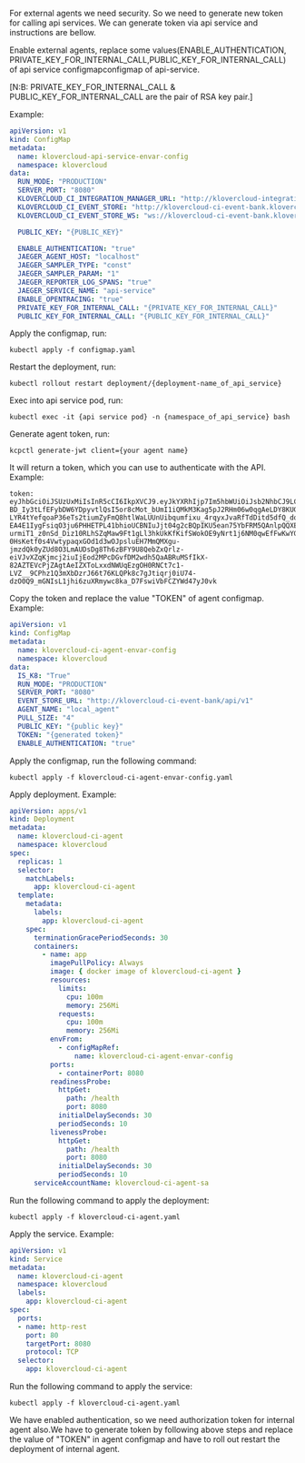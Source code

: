 For external agents we need security. So we need to generate new token for calling api services. We can generate token via api service and instructions are bellow.

Enable external agents, replace some values(ENABLE_AUTHENTICATION, PRIVATE_KEY_FOR_INTERNAL_CALL,PUBLIC_KEY_FOR_INTERNAL_CALL) of api service configmapconfigmap of api-service.

[N:B: PRIVATE_KEY_FOR_INTERNAL_CALL & PUBLIC_KEY_FOR_INTERNAL_CALL are the pair of RSA key pair.]

Example:
```yml
apiVersion: v1
kind: ConfigMap
metadata:
  name: klovercloud-api-service-envar-config
  namespace: klovercloud
data:
  RUN_MODE: "PRODUCTION"
  SERVER_PORT: "8080"
  KLOVERCLOUD_CI_INTEGRATION_MANAGER_URL: "http://klovercloud-integration-manager.klovercloud.svc.cluster.local/api/v1"
  KLOVERCLOUD_CI_EVENT_STORE: "http://klovercloud-ci-event-bank.klovercloud.svc.cluster.local/api/v1"
  KLOVERCLOUD_CI_EVENT_STORE_WS: "ws://klovercloud-ci-event-bank.klovercloud.svc.cluster.local/api/v1"

  PUBLIC_KEY: "{PUBLIC_KEY}"

  ENABLE_AUTHENTICATION: "true"
  JAEGER_AGENT_HOST: "localhost"
  JAEGER_SAMPLER_TYPE: "const"
  JAEGER_SAMPLER_PARAM: "1"
  JAEGER_REPORTER_LOG_SPANS: "true"
  JAEGER_SERVICE_NAME: "api-service"
  ENABLE_OPENTRACING: "true"
  PRIVATE_KEY_FOR_INTERNAL_CALL: "{PRIVATE_KEY_FOR_INTERNAL_CALL}"
  PUBLIC_KEY_FOR_INTERNAL_CALL: "{PUBLIC_KEY_FOR_INTERNAL_CALL}"
```
Apply the configmap, run:
```
kubectl apply -f configmap.yaml
```
Restart the deployment, run:
```
kubectl rollout restart deployment/{deployment-name_of_api_service}
```
Exec into api service pod, run:
```
kubectl exec -it {api service pod} -n {namespace_of_api_service} bash
```
Generate agent token, run:
```
kcpctl generate-jwt client={your agent name}
```
It will return a token, which you can use to authenticate with the API.
Example:
```
token:  eyJhbGciOiJSUzUxMiIsInR5cCI6IkpXVCJ9.eyJkYXRhIjp7Im5hbWUiOiJsb2NhbCJ9LCJleHAiOjUyNTI1MjU4NDAsImlhdCI6MTY1MjUyNTg0MH0.iK2TuESPqeL8SAcnNN-BD_Iy3tLfEFybDW6YDpyvtlQsI5or8cMot_bUmI1iQMkM3Kag5pJ2RHm06w0qgAeLDY8KUGk7mIAWlo41Grdls8vTkyIoVeyE-LYR4tYefqoaP36eTs2tiumZyFmQ8htlWaLUUnUibqumfixu_4rqyxJvaRfTdDitd5dfQ_dqpsmgv18-EA4E1IygFsiqO3ju6PHHETPL41bhioUCBNIuJjt04g2cBQpIKU5ean75YbFRM5QAnlpQQXE-urmiT1_z0nSd_Diz10RLhSZqMaw9Ft1gLl3hkUkKfKifSWokOE9yNrt1j6NM0qwEfFwKwYGEF8DXTBiVmgCEP06DZKcTxj9I_edku2NzhRiOAtYh4zqN_i9VkeMndJGDRm8p29z9qjAr-0HsKetf0s4VwtypaqxGOd1d3wOJpsluEH7MmQMXgu-jmzdQk0yZUd8O3LmAUDsDg8Th6zBFY9U8QebZxQrlz-eiVJvXZqKjmcj2iuIjEod2MPcDGvfDM2wdh5QaABRuMSfIkX-82AZTEVcPjZAgtAeIZXToLxxdNWUqEzgOH0RNCt7c1-LVZ__9CPhz1Q3mXbDzrJ66t76KLQPk8c7gJtiqrj0iU74-dzO0Q9_mGNIsL1jhi6zuXRmywc8ka_D7FswiVbFCZYWd47yJ0vk
```
Copy the token and replace the value "TOKEN" of agent configmap.
Example:
```yml
apiVersion: v1
kind: ConfigMap
metadata:
  name: klovercloud-ci-agent-envar-config
  namespace: klovercloud
data:
  IS_K8: "True"
  RUN_MODE: "PRODUCTION"
  SERVER_PORT: "8080"
  EVENT_STORE_URL: "http://klovercloud-ci-event-bank/api/v1"
  AGENT_NAME: "local_agent"
  PULL_SIZE: "4"
  PUBLIC_KEY: "{public key}"
  TOKEN: "{generated token}"
  ENABLE_AUTHENTICATION: "true"
```
Apply the configmap, run the following command:
```
kubectl apply -f klovercloud-ci-agent-envar-config.yaml
```
Apply deployment.
Example:
```yml
apiVersion: apps/v1
kind: Deployment
metadata:
  name: klovercloud-ci-agent
  namespace: klovercloud
spec:
  replicas: 1
  selector:
    matchLabels:
      app: klovercloud-ci-agent
  template:
    metadata:
      labels:
        app: klovercloud-ci-agent
    spec:
      terminationGracePeriodSeconds: 30
      containers:
        - name: app
          imagePullPolicy: Always
          image: { docker image of klovercloud-ci-agent }
          resources:
            limits:
              cpu: 100m
              memory: 256Mi
            requests:
              cpu: 100m
              memory: 256Mi
          envFrom:
            - configMapRef:
                name: klovercloud-ci-agent-envar-config
          ports:
            - containerPort: 8080
          readinessProbe:
            httpGet:
              path: /health
              port: 8080
            initialDelaySeconds: 30
            periodSeconds: 10
          livenessProbe:
            httpGet:
              path: /health
              port: 8080
            initialDelaySeconds: 30
            periodSeconds: 10
      serviceAccountName: klovercloud-ci-agent-sa
```
Run the following command to apply the deployment:
```
kubectl apply -f klovercloud-ci-agent.yaml
```
Apply the service.
Example:
```yml
apiVersion: v1
kind: Service
metadata:
  name: klovercloud-ci-agent
  namespace: klovercloud
  labels:
    app: klovercloud-ci-agent
spec:
  ports:
  - name: http-rest
    port: 80
    targetPort: 8080
    protocol: TCP
  selector:
    app: klovercloud-ci-agent
```
Run the following command to apply the service:
```
kubectl apply -f klovercloud-ci-agent.yaml
```

We have enabled authentication, so we need authorization token for internal agent also.We have to generate token by following above steps and replace the value of "TOKEN" in agent configmap and have to roll out restart the deployment of internal agent.